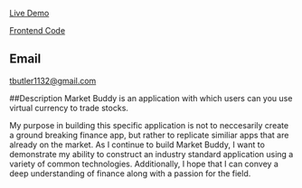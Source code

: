 [Live Demo](https://eloquent-hamilton-1cc3f5.netlify.app)

[Frontend Code](https://github.com/tbutler1132/market-buddy-frontend)
  

## Email
tbutler1132@gmail.com
  
##Description
  Market Buddy is an application with which users can you use virtual currency to trade stocks. 

  My purpose in building this specific application is not to neccesarily create a ground breaking finance app, but rather to replicate similiar apps that are already on the market. As I continue to build Market Buddy, I want to demonstrate my ability to construct an industry standard application using a variety of common technologies. Additionally, I hope that I can convey a deep understanding of finance along with a passion for the field.


  


